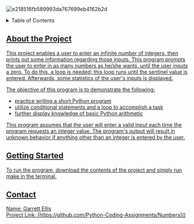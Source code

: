 ![e218516fb589993da767699eb4162b2d](https://github.com/Python-Coding-Assignments/Numbers/assets/154717520/ee1207a2-a04a-492d-bacf-1ae07f754c4f)

<details>
<summary>Table of Contents</summary>
<ol><li><a href='#about-the-project'>About the Project</a></li>
<li><a href='#getting-started'>Getting Started</li>
<li><a href='#Contact'>Contact</ol>
</details>

## About the Project
This project enables a user to enter an infinite number of integers, then prints out some information regarding those inputs.  This program prompts the user to enter in as many numbers as he/she wants, until the user inputs a zero.  To do this, a loop is needed; this loop runs until the sentinel value is entered.  Afterwards, some statistics of the user's inputs is displayed.

The objective of this program is to demonstrate the following: 
* practice writing a short Python program
* utilize conditional statements and a loop to accomplish a task
* further display knowledge of basic Python arithmetic

This program assumes that the user will enter a valid input each time the program requests an integer value.  The program's output will result in unknown behavior if anything other than an integer is entered by the user.  

## Getting Started
To run the program, download the contents of the project and simply run make in the terminal.

## Contact
Name: Garrett Ellis\
Project Link: [https://github.com/Python-Coding-Assignments/Numbers]()
